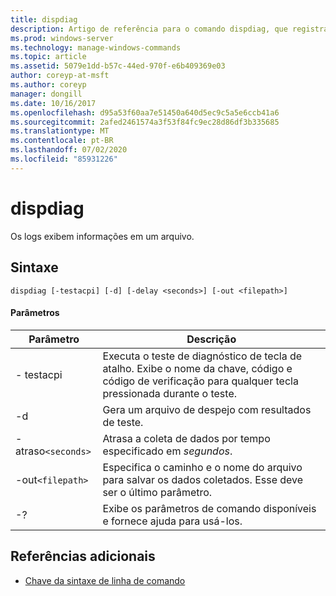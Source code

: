 ```yaml
---
title: dispdiag
description: Artigo de referência para o comando dispdiag, que registra em log informações em um arquivo.
ms.prod: windows-server
ms.technology: manage-windows-commands
ms.topic: article
ms.assetid: 5079e1dd-b57c-44ed-970f-e6b409369e03
author: coreyp-at-msft
ms.author: coreyp
manager: dongill
ms.date: 10/16/2017
ms.openlocfilehash: d95a53f60aa7e51450a640d5ec9c5a5e6ccb41a6
ms.sourcegitcommit: 2afed2461574a3f53f84fc9ec28d86df3b335685
ms.translationtype: MT
ms.contentlocale: pt-BR
ms.lasthandoff: 07/02/2020
ms.locfileid: "85931226"
---
```

# <a name="dispdiag"></a>dispdiag

Os logs exibem informações em um arquivo.

## <a name="syntax"></a>Sintaxe

```
dispdiag [-testacpi] [-d] [-delay <seconds>] [-out <filepath>]
```

#### <a name="parameters"></a>Parâmetros

| Parâmetro | Descrição |
| --------- | ----------- |
| - testacpi | Executa o teste de diagnóstico de tecla de atalho. Exibe o nome da chave, código e código de verificação para qualquer tecla pressionada durante o teste. |
| -d | Gera um arquivo de despejo com resultados de teste. |
| -atraso`<seconds>` | Atrasa a coleta de dados por tempo especificado em *segundos*. |
| -out`<filepath>`  | Especifica o caminho e o nome do arquivo para salvar os dados coletados. Esse deve ser o último parâmetro. |
| -? | Exibe os parâmetros de comando disponíveis e fornece ajuda para usá-los. |

## <a name="additional-references"></a>Referências adicionais

- [Chave da sintaxe de linha de comando](command-line-syntax-key.md)
